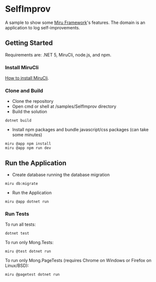 # SelfImprov

A sample to show some [Miru Framework](https://mirufx.github.io)'s features. The domain is an application to log self-improvements.

## Getting Started

Requirements are: .NET 5, MiruCli, node.js, and npm.

### Install MiruCli

[How to install MiruCli](https://mirufx.github.io/Introduction/GettingStarted.html#installing).

### Clone and Build

* Clone the repository
* Open cmd or shell at /samples/SelfImprov directory
* Build the solution
```
dotnet build
```
* Install npm packages and bundle javascript/css packages (can take some minutes)
```
miru @app npm install
miru @app npm run dev
```

## Run the Application

* Create database running the database migration
```
miru db:migrate
```

* Run the Application
```
miru @app dotnet run
```

### Run Tests

To run all tests:

```
dotnet test
```

To run only Mong.Tests:

```
miru @test dotnet run
```

To run only Mong.PageTests (requires Chrome on Windows or Firefox on Linux/BSD):

```
miru @pagetest dotnet run
``` 


